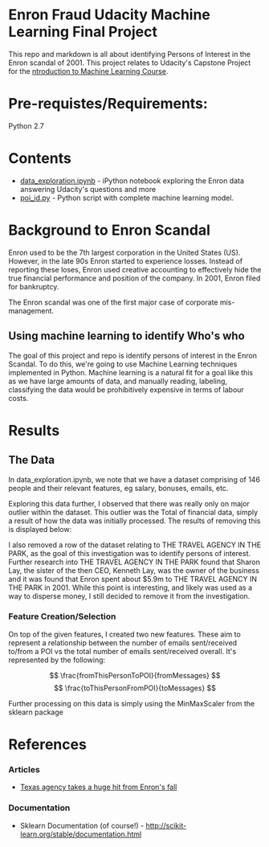 # Enron Fraud Udacity Machine Learning Final Project

This repo and markdown is all about identifying Persons of Interest in the Enron scandal of 2001. This project relates to Udacity's Capstone Project for the <a href="https://www.udacity.com/course/intro-to-machine-learning--ud120">ntroduction to Machine Learning Course</a>.

# Pre-requistes/Requirements:

Python 2.7

# Contents

* <a href="https://github.com/JamesTrick/udacity_machine_learning/blob/master/data_exploration.ipynb">data_exploration.ipynb</a> - iPython notebook exploring the Enron data answering Udacity's questions and more
* <a href="https://github.com/JamesTrick/udacity_machine_learning/blob/master/poi_id.py">poi_id.py</a> - Python script with complete machine learning model.

# Background to Enron Scandal

Enron used to be the 7th largest corporation in the United States (US). However, in the late 90s Enron started to experience losses. Instead of reporting these loses, Enron used creative accounting to effectively hide the true financial performance and position of the company. In 2001, Enron filed
for bankruptcy.

The Enron scandal was one of the first major case of corporate mis-management.

## Using machine learning to identify Who's who

The goal of this project and repo is identify persons of interest in the Enron Scandal. To do this, we're going to use Machine Learning techniques implemented in Python. Machine learning is a natural fit for a goal like this as we have large amounts of data, and manually reading, labeling, classifying the data would be prohibitively expensive in terms of labour costs.

# Results
## The Data

In data_exploration.ipynb, we note that we have a dataset comprising of 146 people and their relevant features, eg salary, bonuses, emails, etc.

Exploring this data further, I observed that there was really only on major outlier within the dataset. This outlier was the Total of financial data, simply a result of how the data was initially processed. The results of removing this is displayed below:

I also removed a row of the dataset relating to THE TRAVEL AGENCY IN THE PARK, as the goal of this investigation was to identify persons of interest. Further research into THE TRAVEL AGENCY IN THE PARK found that Sharon Lay, the sister of the then CEO, Kenneth Lay, was the owner of the business and it was found that Enron spent about $5.9m to THE TRAVEL AGENCY IN THE PARK in 2001. While this point is interesting, and likely was used as a way to disperse money, I still decided to remove it from the investigation.

### Feature Creation/Selection

On top of the given features, I created two new features. These aim to represent a relationship between the number of emails sent/received to/from a POI vs the total number of emails sent/received overall. It's represented by the following:

$$ \frac{fromThisPersonToPOI}{fromMessages} $$
$$ \frac{toThisPersonFromPOI}{toMessages} $$

Further processing on this data is simply using the MinMaxScaler from the sklearn package 
# References

### Articles
* <a href="http://www.travelweekly.com/Travel-News/Travel-Agent-Issues/Texas-agency-takes-a-huge-hit-from-Enron-s-fall">Texas agency takes a huge hit from Enron's fall</a>

### Documentation
* Sklearn Documentation (of course!) - http://scikit-learn.org/stable/documentation.html